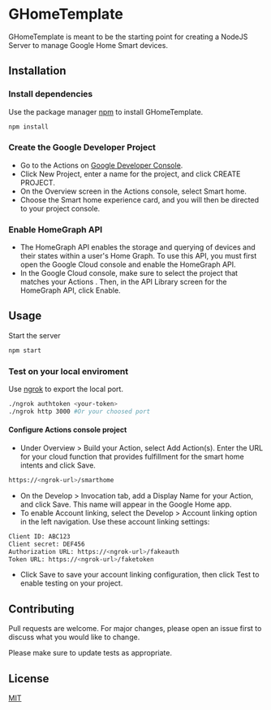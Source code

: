# GHomeTemplate

GHomeTemplate is meant to be the starting point for creating a NodeJS Server to manage Google Home Smart devices.

## Installation

### Install dependencies
Use the package manager [npm](https://www.npmjs.com/package/npm) to install GHomeTemplate.

```bash
npm install
```

### Create the Google Developer Project
- Go to the Actions on [Google Developer Console](http://console.actions.google.com/).
- Click New Project, enter a name for the project, and click CREATE PROJECT.
- On the Overview screen in the Actions console, select Smart home.
- Choose the Smart home experience card, and you will then be directed to your project console.

### Enable HomeGraph API
- The HomeGraph API enables the storage and querying of devices and their states within a user's Home Graph. To use this API, you must first open the Google Cloud console and enable the HomeGraph API.
- In the Google Cloud console, make sure to select the project that matches your Actions <project-id>. Then, in the API Library screen for the HomeGraph API, click Enable.

## Usage

Start the server
```bash
npm start
```
### Test on your local enviroment
Use [ngrok](https://ngrok.com/) to export the local port.
```bash
./ngrok authtoken <your-token>
./ngrok http 3000 #Or your choosed port
```

#### Configure Actions console project
- Under Overview > Build your Action, select Add Action(s). Enter the URL for your cloud function that provides fulfillment for the smart home intents and click Save.
```bash
https://<ngrok-url>/smarthome
```
- On the Develop > Invocation tab, add a Display Name for your Action, and click Save. This name will appear in the Google Home app.
- To enable Account linking, select the Develop > Account linking option in the left navigation. Use these account linking settings:
```bash
Client ID: ABC123
Client secret: DEF456
Authorization URL: https://<ngrok-url>/fakeauth
Token URL: https://<ngrok-url>/faketoken
```
- Click Save to save your account linking configuration, then click Test to enable testing on your project.

## Contributing
Pull requests are welcome. For major changes, please open an issue first to discuss what you would like to change.

Please make sure to update tests as appropriate.

## License
[MIT](https://choosealicense.com/licenses/mit/)